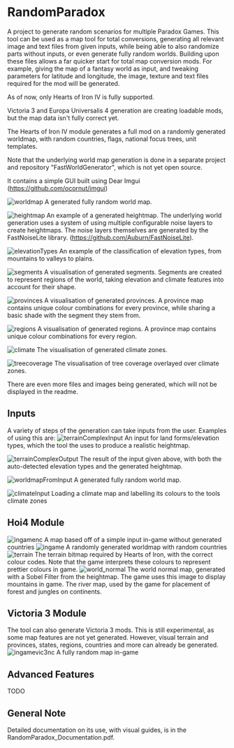 # RandomParadox
A project to generate random scenarios for multiple Paradox Games.
This tool can be used as a map tool for total conversions, generating all relevant image and text files from given inputs, while being able to also randomize parts without inputs, or even generate fully random worlds.
Building upon these files allows a far quicker start for total map conversion mods.
For example, giving the map of a fantasy world as input, and tweaking parameters for latitude and longitude, the image, texture and text files required for the mod will be generated.

As of now, only Hearts of Iron IV is fully supported.

Victoria 3 and Europa Universalis 4 generation are creating loadable mods, but the map data isn't fully correct yet.

The Hearts of Iron IV module generates a full mod on a randomly generated worldmap, with random countries, flags, national focus trees, unit templates.

Note that the underlying world map generation is done in a separate project and repository "FastWorldGenerator", which is not yet open source.

It contains a simple GUI built using Dear Imgui (https://github.com/ocornut/imgui)


![worldmap](https://github.com/panik4/RandomParadox/blob/main/images/worldMap.png?raw=true)
A generated fully random world map.

![heightmap](https://github.com/panik4/RandomParadox/blob/main/images/heightmap.png?raw=true)
An example of a generated heightmap. The underlying world generation uses a system of using multiple configurable noise layers to create heightmaps. The noise layers themselves are generated by the FastNoiseLite library. (https://github.com/Auburn/FastNoiseLite).

![elevationTypes](https://github.com/panik4/RandomParadox/blob/main/images/elevationTypes.png?raw=true)
An example of the classification of elevation types, from mountains to valleys to plains.

![segments](https://github.com/panik4/RandomParadox/blob/main/images/segments.png?raw=true)
A visualisation of generated segments. Segments are created to represent regions of the world, taking elevation and climate features into account for their shape.

![provinces](https://github.com/panik4/RandomParadox/blob/main/images/provinces.png?raw=true)
A visualisation of generated provinces. A province map contains unique colour combinations for every province, while sharing a basic shade with the segment they stem from.

![regions](https://github.com/panik4/RandomParadox/blob/main/images/regions.png?raw=true)
A visualisation of generated regions. A province map contains unique colour combinations for every region.

![climate](https://github.com/panik4/RandomParadox/blob/main/images/climate.png?raw=true)
The visualisation of generated climate zones.

![treecoverage](https://github.com/panik4/RandomParadox/blob/main/images/trees.png?raw=true)
The visualisation of tree coverage overlayed over climate zones.

There are even more files and images being generated, which will not be displayed in the readme.

## Inputs
A variety of steps of the generation can take inputs from the user. Examples of using this are:
![terrainComplexInput](https://github.com/panik4/RandomParadox/blob/main/images/terrain-complexInput.png?raw=true)
An input for land forms/elevation types, which the tool the uses to produce a realistic heightmap.

![terrainComplexOutput](https://github.com/panik4/RandomParadox/blob/main/images/terrain-complexInputResult.png?raw=true)
The result of the input given above, with both the auto-detected elevation types and the generated heightmap.

![worldmapFromInput](https://github.com/panik4/RandomParadox/blob/main/images/worldMapFromSimple.png?raw=true)
A generated fully random world map.

![climateInput](https://github.com/panik4/RandomParadox/blob/main/images/climateClassification.png?raw=true)
Loading a climate map and labelling its colours to the tools climate zones


## Hoi4 Module
![ingamenc](https://github.com/panik4/RandomParadox/blob/main/images/hoi4/hoi4IngameNoCountries.png?raw=true)
A map based off of a simple input in-game without generated countries
![ingame](https://github.com/panik4/RandomParadox/blob/main/images/hoi4/hoi4Ingame.png?raw=true)
A randomly generated worldmap with random countries
![terrain](https://github.com/panik4/RandomParadox/blob/main/images/hoi4/terrain.png?raw=true)
The terrain bitmap required by Hearts of Iron, with the correct colour codes. Note that the game interprets these colours to represent prettier colours in game.
![world_normal](https://github.com/panik4/RandomParadox/blob/main/images/hoi4/world_normal.png?raw=true)
The world normal map, generated with a Sobel Filter from the heightmap. The game uses this image to display mountains in game.
The river map, used by the game for placement of forest and jungles on continents.



## Victoria 3 Module
The tool can also generate Victoria 3 mods. This is still experimental, as some map features are not yet generated. However, visual terrain and provinces, states, regions, countries and more can already be generated.
![ingamevic3nc](https://github.com/panik4/RandomParadox/blob/main/images/vic3/vic3Map.png?raw=true)
A fully random map in-game


## Advanced Features
TODO

## General Note
Detailed documentation on its use, with visual guides, is in the RandomParadox_Documentation.pdf.
